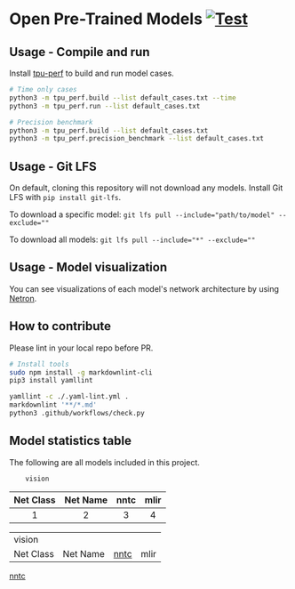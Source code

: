 # Open Pre-Trained Models [![Test](https://github.com/sophgo/model-zoo/actions/workflows/ci.yml/badge.svg?event=schedule)](https://github.com/sophgo/model-zoo/actions/workflows/ci.yml)

## Usage - Compile and run

Install [tpu-perf](https://github.com/sophgo/tpu-perf) to build and run model cases.

```bash
# Time only cases
python3 -m tpu_perf.build --list default_cases.txt --time
python3 -m tpu_perf.run --list default_cases.txt

# Precision benchmark
python3 -m tpu_perf.build --list default_cases.txt
python3 -m tpu_perf.precision_benchmark --list default_cases.txt
```

## Usage - Git LFS

On default, cloning this repository will not download any models. Install
Git LFS with `pip install git-lfs`.

To download a specific model:
`git lfs pull --include="path/to/model" --exclude=""`

To download all models:
`git lfs pull --include="*" --exclude=""`

## Usage - Model visualization

You can see visualizations of each model's network architecture by using [Netron](https://github.com/lutzroeder/Netron).

## How to contribute

Please lint in your local repo before PR.

```bash
# Install tools
sudo npm install -g markdownlint-cli
pip3 install yamllint

yamllint -c ./.yaml-lint.yml .
markdownlint '**/*.md'
python3 .github/workflows/check.py
```

## Model statistics table

 The following are all models included in this project.

        vision
|Net Class|Net Name|nntc|mlir|
|:--:|:--:|:--:|:--:|
|1|2|3|4|

<table>
    <tr>
        <td>vision</td>
    </tr>
    <tr>
        <td>Net Class</td>
        <td>Net Name</td>
        <td><a href="https://www.runoob.com/markdown/md-link.html">nntc </td>
        <td>mlir</td>
    </tr>
</table>

[nntc](https://www.runoob.com/markdown/md-link.html)

[runoob]: http://www.runoob.com/













